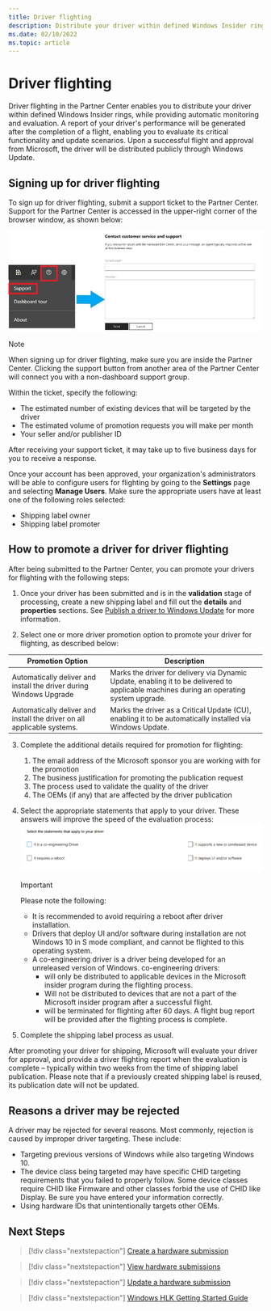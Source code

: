 ```yaml
---
title: Driver flighting
description: Distribute your driver within defined Windows Insider rings. Driver flighting provides automatic monitoring and evaluation.
ms.date: 02/10/2022
ms.topic: article
---
```


# Driver flighting

Driver flighting in the Partner Center enables you to distribute your driver within defined Windows Insider rings, while providing automatic monitoring and evaluation. A report of your driver's performance will be generated after the completion of a flight, enabling you to evaluate its critical functionality and update scenarios. Upon a successful flight and approval from Microsoft, the driver will be distributed publicly through Windows Update.

<!-- 
The following video provides an overview for the driver flighting program in more detail:

<iframe src="https://channel9.msdn.com/Events/WinHEC/WinHEC-Online/Start-Your-Driver-Flighting-The-benefit-of-Driver-Promotion/player" width="960" height="540" allowFullScreen frameBorder="0"></iframe>

<iframe width="960" height="540" src="https://www.youtube.com/embed/4AnguNhq8FE" title="Benefits of driver promotion" frameborder="0" width="960" height="540" allowFullScreen frameBorder="0"></iframe>
 -->

## Signing up for driver flighting

To sign up for driver flighting, submit a support ticket to the Partner Center. Support for the Partner Center is accessed in the upper-right corner of the browser window, as shown below:

![The button for accessing Partner Center Support.](images/support.jpg)

> [!NOTE]
> When signing up for driver flighting, make sure you are inside the Partner Center. Clicking the support button from another area of the Partner Center will connect you with a non-dashboard support group.

Within the ticket, specify the following:

- The estimated number of existing devices that will be targeted by the driver
- The estimated volume of promotion requests you will make per month
- Your seller and/or publisher ID

After receiving your support ticket, it may take up to five business days for you to receive a response.

Once your account has been approved, your organization's administrators will be able to configure users for flighting by going to the **Settings** page and selecting **Manage Users**. Make sure the appropriate users have at least one of the following roles selected:

- Shipping label owner
- Shipping label promoter

## How to promote a driver for driver flighting

After being submitted to the Partner Center, you can promote your drivers for flighting with the following steps:

1. Once your driver has been submitted and is in the **validation** stage of processing, create a new shipping label and fill out the **details** and **properties** sections. See [Publish a driver to Windows Update](./publish-a-driver-to-windows-update.md) for more information.

2. Select one or more driver promotion option to promote your driver for flighting, as described below:

|                            Promotion Option                             |                                                               Description                                                                |
|-------------------------------------------------------------------------|------------------------------------------------------------------------------------------------------------------------------------------|
|   Automatically deliver and install the driver during Windows Upgrade   | Marks the driver for delivery via Dynamic Update, enabling it to be delivered to applicable machines during an operating system upgrade. |
| Automatically deliver and install the driver on all applicable systems. |                Marks the driver as a Critical Update (CU), enabling it to be automatically installed via Windows Update.                 |

3. Complete the additional details required for promotion for flighting:
    1. The email address of the Microsoft sponsor you are working with for the promotion
    2. The business justification for promoting the publication request
    3. The process used to validate the quality of the driver
    4. The OEMs (if any) that are affected by the driver publication

4. Select the appropriate statements that apply to your driver. These answers will improve the speed of the evaluation process:
    ![An image showing the statements that may apply to a driver being flighted: it is a co-engineering driver, it requires a reboot, it deploys UI and/or software, It supports a new or unreleased device.](images/driver-flighting-statements.png)

    > [!IMPORTANT]
    > Please note the following:
    > * It is recommended to avoid requiring a reboot after driver installation. 
    > * Drivers that deploy UI and/or software during installation are not Windows 10 in S mode compliant, and cannot be flighted to this operating system.
    > * A co-engineering driver is a driver being developed for an unreleased version of Windows. co-engineering drivers: 
    >    * will only be distributed to applicable devices in the Microsoft insider program during the flighting process.
    >    * Will not be distributed to devices that are not a part of the Microsoft insider program after a successful flight.
    >    * will be terminated for flighting after 60 days. A flight bug report will be provided after the flighting process is complete. 

5. Complete the shipping label process as usual.

After promoting your driver for shipping, Microsoft will evaluate your driver for approval, and provide a driver flighting report when the evaluation is complete – typically within two weeks from the time of shipping label publication. Please note that if a previously created shipping label is reused, its publication date will not be updated.

## Reasons a driver may be rejected

A driver may be rejected for several reasons. Most commonly, rejection is caused by improper driver targeting. These include:

- Targeting previous versions of Windows while also targeting Windows 10.
- The device class being targeted may have specific CHID targeting requirements that you failed to properly follow.  Some device classes require CHID like Firmware and other classes forbid the use of CHID like Display.  Be sure you have entered your information correctly.
- Using hardware IDs that unintentionally targets other OEMs.

## Next Steps

> [!div class="nextstepaction"]
> [Create a hardware submission](hardware-submission-create.md)

> [!div class="nextstepaction"]
> [View hardware submissions](hardware-submissions-view.md)

> [!div class="nextstepaction"]
> [Update a hardware submission](hardware-submission-update.md)

> [!div class="nextstepaction"]
> [Windows HLK Getting Started Guide](/windows-hardware/test/hlk/getstarted/windows-hlk-getting-started)

